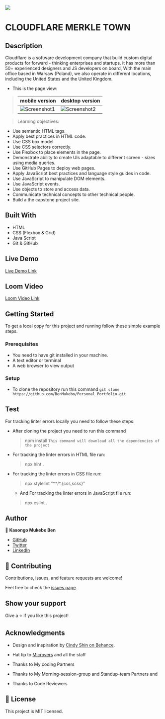 ![](https://img.shields.io/badge/Microverse-blueviolet)

# CLOUDFLARE MERKLE TOWN


## Description


Cloudflare is a software development company that  build custom digital products for forward - thinking enterprises and startups. it has more than 50+ experienced designers and JS developers on board, With the main office based in Warsaw (Poland), we also operate in different locations, including the United States and the United Kingdom.

- This is the page view:

> | mobile version | desktop version|
> |---------|----------|
> | ![Screenshot1](https://user-images.githubusercontent.com/79058364/132776404-1507920b-bf12-4e55-beb3-185f397bf6e9.png)  | ![Screenshot2](https://user-images.githubusercontent.com/79058364/132776273-309ff1fd-c4ee-444c-969c-6f449d07b951.png) | 


> Learning objectives: 

- Use semantic HTML tags.
- Apply best practices in HTML code.
- Use CSS box model.
- Use CSS selectors correctly.
- Use Flexbox to place elements in the page.
- Demonstrate ability to create UIs adaptable to different screen - sizes using media queries.
- Use GitHub Pages to deploy web pages.
- Apply JavaScript best practices and language style guides in code.
- Use JavaScript to manipulate DOM elements.
- Use JavaScript events.
- Use objects to store and access data.
- Communicate technical concepts to other technical people.
- Build a the capstone project site.

## Built With

- HTML
- CSS (Flexbox & Grid)
- Java Script
- Git & GitHub


## Live Demo

[Live Demo Link](https://benmukebo.github.io/Capstone_Project_One/)

## Loom Video

[Loom Video Link](https://www.loom.com/share/1e55387188534bcb92b3d07d3670736d)

## Getting Started

To get a local copy for this project and running follow these simple example steps.

### Prerequisites

- You need to have git installed in your machine.
- A text editor or terminal
- A web browser to view output

### Setup

- To clone the repository run this command `git clone https://github.com/BenMukebo/Personal_Portfolio.git`

## Test

For tracking linter errors locally you need to follow these steps:

- After cloning the project you need to run this command
  > npm install
   `This command will download all the dependencies of the project`

- For tracking the linter errors in HTML file run:
  > npx hint .

- For tracking the linter errors in CSS file run:
  > npx stylelint "**/*.{css,scss}"

  - And For tracking the linter errors in JavaScript file run:
  > npx eslint .

## Author

👤 **Kasongo Mukebo Ben**

- [GitHub](https://github.com/BenMukebo)
- [Twitter](https://twitter.com/BenMukebo)
- [LinkedIn](https://www.linkedin.com/in/kasongo-mukebo-ben-591720205/)


## 🤝 Contributing

Contributions, issues, and feature requests are welcome!

Feel free to check the [issues page](../../issues/).

## Show your support

Give a ⭐️ if you like this project!

## Acknowledgments

- Design and inspiration by [Cindy Shin on Behance](https://www.behance.net/gallery/29845175/CC-Global-Summit-2015).


- Hat tip to [Microvers](www.microverse.org)  and all the staff
- Thanks to My coding Partners 
- Thanks to My Morning-session-group and Standup-team Partners and
- Thanks to Code Reviewers
  

## 📝 License

This project is MIT licensed.
